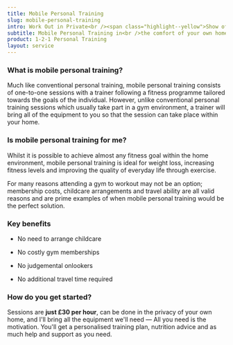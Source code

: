 ```yaml
---
title: Mobile Personal Training
slug: mobile-personal-training
intro: Work Out in Private<br /><span class="highlight--yellow">Show off in public</span>
subtitle: Mobile Personal Training in<br />the comfort of your own home
product: 1-2-1 Personal Training
layout: service
---
```


### What is mobile personal training?

Much like conventional personal training, mobile personal training consists of one-to-one sessions with a trainer following a fitness programme tailored towards the goals of the individual.  However, unlike conventional personal training sessions which usually take part in a gym environment, a trainer will bring all of the equipment to you so that the session can take place within your home.

### Is mobile personal training for me?

Whilst it is possible to achieve almost any fitness goal within the home environment, mobile personal training is ideal for weight loss, increasing fitness levels and improving the quality of everyday life through exercise.  

For many reasons attending a gym to workout may not be an option; membership costs, childcare arrangements and travel ability are all valid reasons and are prime examples of when mobile personal training would be the perfect solution.

### Key benefits

* No need to arrange childcare

* No costly gym memberships

* No judgemental onlookers

* No additional travel time required

### How do you get started?

Sessions are **just £30 per hour**, can be done in the privacy
of your own home, and I'll bring all the equipment
we'll need — All you need is the motivation. You'll get a
personalised training plan, nutrition advice and as much
help and support as you need.
